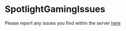 # SpotlightGamingIssues
 Please report any issues you find within the server <a href="https://github.com/TheGamingMann/SpotlightGamingIssues/issues">here</a>
